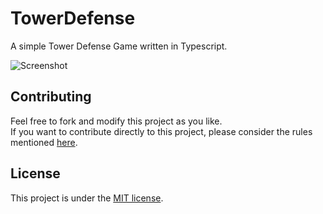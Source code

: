 # TowerDefense
A simple Tower Defense Game written in Typescript.

![Screenshot](https://repository-images.githubusercontent.com/398761673/b6d8937a-d44e-4014-af13-dd4afa51df2d)

## Contributing
Feel free to fork and modify this project as you like.  
If you want to contribute directly to this project, please consider the rules mentioned [here](docs/CONTRIBUTING.md).

## License
This project is under the [MIT license](LICENSE).
